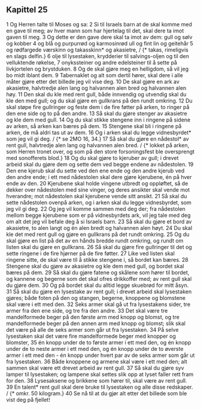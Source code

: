 ## Kapittel 25

1 Og Herren talte til Moses og sa:
2 Si til Israels barn at de skal komme med en gave til meg; av hver mann som har hjertelag til det, skal dere ta imot gaven til meg.
3 Og dette er den gave dere skal ta imot av dem: gull og sølv og kobber
4 og blå og purpurrød og karmosinrød ull og fint lin og geitehår
5 og rødfargede værskinn og takasskinn* og akasietre, / {* takas, rimeligvis en slags delfin.}
6 olje til lysestaken, krydderier til salvings-oljen og til den velluktende røkelse,
7 onykssteiner og andre edelsteiner til å sette på livkjortelen og brystduken.
8 Og de skal gjøre meg en helligdom, så vil jeg bo midt iblant dem.
9 Tabernaklet og alt som dertil hører, skal dere i alle måter gjøre etter det billede jeg vil vise deg.
10 De skal gjøre en ark av akasietre, halvtredje alen lang og halvannen alen bred og halvannen alen høy.
11 Den skal du kle med rent gull, både innvendig og utvendig skal du kle den med gull; og du skal gjøre en gullkrans på den rundt omkring.
12 Du skal støpe fire gullringer og feste dem i de fire føtter på arken, to ringer på den ene side og to på den andre.
13 Så skal du gjøre stenger av akasietre og kle dem med gull.
14 Og du skal stikke stengene inn i ringene på sidene av arken, så arken kan bæres på dem.
15 Stengene skal bli i ringene på arken, de må aldri tas ut av dem.
16 Og i arken skal du legge vidnesbyrdet* som jeg vil gi deg. / {* se 2MO 16, 34.}
17 Så skal du gjøre en nådestol* av rent gull, halvtredje alen lang og halvannen alen bred. / {* lokket på arken, som Herren tronet over, og som på den store forsoningsfest ble oversprengt med sonofferets blod.}
18 Og du skal gjøre to kjeruber av gull; i drevet arbeid skal du gjøre dem og sette dem ved begge endene av nådestolen.
19 Den ene kjerub skal du sette ved den ene ende og den andre kjerub ved den andre ende; i ett med nådestolen skal dere gjøre kjerubene, én på hver ende av den.
20 Kjerubene skal holde vingene utbredt og oppløftet, så de dekker over nådestolen med sine vinger, og deres ansikter skal vende mot hverandre; mot nådestolen skal kjerubene vende sitt ansikt.
21 Så skal du sette nådestolen ovenpå arken, og i arken skal du legge vidnesbyrdet, som jeg vil gi deg.
22 Og jeg vil komme sammen med deg der; fra nådestolen mellom begge kjerubene som er på vidnesbyrdets ark, vil jeg tale med deg om alt det jeg vil befale deg å si Israels barn.
23 Så skal du gjøre et bord av akasietre, to alen langt og én alen bredt og halvannen alen høyt.
24 Du skal kle det med rent gull og gjøre en gullkrans på det rundt omkring.
25 Og du skal gjøre en list på det av en hånds bredde rundt omkring, og rundt om listen skal du gjøre en gullkrans.
26 Så skal du gjøre fire gullringer til det og sette ringene i de fire hjørner på de fire føtter.
27 Like ved listen skal ringene sitte, de skal være til å stikke stengene i, så bordet kan bæres.
28 Stengene skal du gjøre av akasietre og kle dem med gull, og bordet skal bæres på dem.
29 Så skal du gjøre fatene og skålene som hører til bordet, og kannene og begerne som det skal ofres drikkoffer med; av rent gull skal du gjøre dem.
30 Og på bordet skal du alltid legge skuebrød for mitt åsyn.
31 Så skal du gjøre en lysestake av rent gull; i drevet arbeid skal lysestaken gjøres; både foten på den og stangen, begerne, knoppene og blomstene skal være i ett med den.
32 Seks armer skal gå ut fra lysestakens sider, tre armer fra den ene side, og tre fra den andre.
33 Det skal være tre mandelformede beger på den første arm med knopp og blomst, og tre mandelformede beger på den annen arm med knopp og blomst; slik skal det være på alle de seks armer som går ut fra lysestaken.
34 På selve lysestaken skal det være fire mandelformede beger med knopper og blomster,
35 én knopp under de to første armer i ett med den, og én knopp under de to neste armer i ett med den, og én knopp under de to øverste armer i ett med den - én knopp under hvert par av de seks armer som går ut fra lysestaken.
36 Både knoppene og armene skal være i ett med den; alt sammen skal være ett drevet arbeid av rent gull.
37 Så skal du gjøre syv lamper til lysestaken; og lampene skal settes slik opp at lyset faller rett fram for den.
38 Lysesaksene og brikkene som hører til, skal være av rent gull.
39 En talent* rent gull skal dere bruke til lysestaken og alle disse redskaper. / {* omkr. 50 kilogram.}
40 Se nå til at du gjør alt etter det billede som ble vist deg på fjellet!
